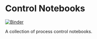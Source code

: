 # Control Notebooks

[![Binder](https://mybinder.org/badge_logo.svg)](https://mybinder.org/v2/gh/csianglim/control-notebooks/HEAD)

A collection of process control notebooks.

